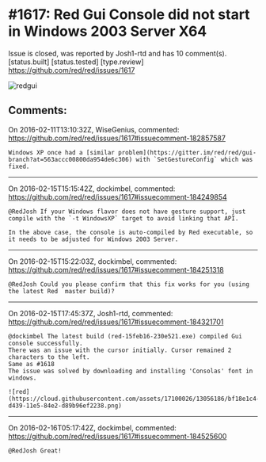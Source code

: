 
#1617: Red Gui Console did not start in Windows 2003 Server X64
================================================================================
Issue is closed, was reported by Josh1-rtd and has 10 comment(s).
[status.built] [status.tested] [type.review]
<https://github.com/red/red/issues/1617>

![redgui](https://cloud.githubusercontent.com/assets/17100026/12976820/baf47310-d0ec-11e5-9fa4-c8bf8c433993.png)



Comments:
--------------------------------------------------------------------------------

On 2016-02-11T13:10:32Z, WiseGenius, commented:
<https://github.com/red/red/issues/1617#issuecomment-182857587>

    Windows XP once had a [similar problem](https://gitter.im/red/red/gui-branch?at=563accc00800da954de6c306) with `SetGestureConfig` which was fixed.

--------------------------------------------------------------------------------

On 2016-02-15T15:15:42Z, dockimbel, commented:
<https://github.com/red/red/issues/1617#issuecomment-184249854>

    @RedJosh If your Windows flavor does not have gesture support, just compile with the `-t WindowsXP` target to avoid linking that API.
    
    In the above case, the console is auto-compiled by Red executable, so it needs to be adjusted for Windows 2003 Server.

--------------------------------------------------------------------------------

On 2016-02-15T15:22:03Z, dockimbel, commented:
<https://github.com/red/red/issues/1617#issuecomment-184251318>

    @RedJosh Could you please confirm that this fix works for you (using the latest Red  master build)?

--------------------------------------------------------------------------------

On 2016-02-15T17:45:37Z, Josh1-rtd, commented:
<https://github.com/red/red/issues/1617#issuecomment-184321701>

    @dockimbel The latest build (red-15feb16-230e521.exe) compiled Gui console successfully.
    There was an issue with the cursor initially. Cursor remained 2 characters to the left. 
    Same as #1618 
    The issue was solved by downloading and installing 'Consolas' font in windows.
    
    ![red](https://cloud.githubusercontent.com/assets/17100026/13056186/bf18e1c4-d439-11e5-84e2-d89b96ef2238.png)

--------------------------------------------------------------------------------

On 2016-02-16T05:17:42Z, dockimbel, commented:
<https://github.com/red/red/issues/1617#issuecomment-184525600>

    @RedJosh Great! 

